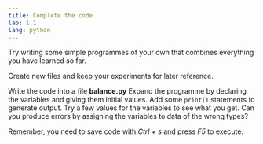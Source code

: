 ```yaml
---
title: Complete the code
lab: 1.1
lang: python
---
```

Try writing some simple programmes of your own that combines everything you have learned so far.

Create new files and keep your experiments for later reference.

Write the code into a file **balance.py**
Expand the programme by declaring the variables and giving them initial values.
Add some `print()` statements to generate output.
Try a few values for the variables to see what you get.
Can you produce errors by assigning the variables to data of the wrong types?

Remember, you need to save code with *Ctrl + s* and press *F5* to execute.
